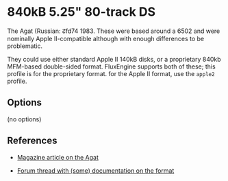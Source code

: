 <!-- This file is automatically generated. Do not edit. -->
# 840kB 5.25" 80-track DS

The Agat (Russian: ↊fd74
1983. These were based around a 6502 and were nominally Apple II-compatible
although with enough differences to be problematic.

They could use either standard Apple II 140kB disks, or a proprietary 840kb
MFM-based double-sided format. FluxEngine supports both of these; this profile
is for the proprietary format. for the Apple II format, use the `apple2`
profile.

## Options

(no options)

## References

  - [Magazine article on the
        Agat](https://sudonull.com/post/54185-Is-AGAT-a-bad-copy-of-Apple)

  - [Forum thread with (some) documentation on the
        format](https://torlus.com/floppy/forum/viewtopic.php?t=1385)

